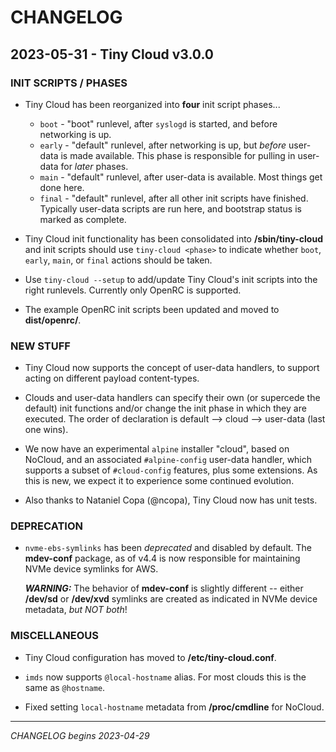 # CHANGELOG

## 2023-05-31 - Tiny Cloud v3.0.0

### INIT SCRIPTS / PHASES

* Tiny Cloud has been reorganized into **four** init script phases...
  * `boot` - "boot" runlevel, after `syslogd` is started, and before
    networking is up.
  * `early` - "default" runlevel, after networking is up, but *before*
    user-data is made available.  This phase is responsible for pulling in
    user-data for *later* phases.
  * `main` - "default" runlevel, after user-data is available.  Most things
    get done here.
  * `final` - "default" runlevel, after all other init scripts have finished.
    Typically user-data scripts are run here, and bootstrap status is marked
    as complete.

* Tiny Cloud init functionality has been consolidated into **/sbin/tiny-cloud**
  and init scripts should use `tiny-cloud <phase>` to indicate whether `boot`,
  `early`, `main`, or `final` actions should be taken.

* Use `tiny-cloud --setup` to add/update Tiny Cloud's init scripts into the
  right runlevels.  Currently only OpenRC is supported.

* The example OpenRC init scripts been updated and moved to **dist/openrc/**.

### NEW STUFF

* Tiny Cloud now supports the concept of user-data handlers, to support acting
  on different payload content-types.

* Clouds and user-data handlers can specify their own (or supercede the default)
  init functions and/or change the init phase in which they are executed. The
  order of declaration is default --> cloud --> user-data (last one wins).

* We now have an experimental `alpine` installer "cloud", based on NoCloud,
  and an associated `#alpine-config` user-data handler, which supports a subset
  of `#cloud-config` features, plus some extensions.  As this is new, we expect
  it to experience some continued evolution.

* Also thanks to Nataniel Copa (@ncopa), Tiny Cloud now has unit tests.

### DEPRECATION

* `nvme-ebs-symlinks` has been _deprecated_ and disabled by default.  The
  **mdev-conf** package, as of v4.4 is now responsible for maintaining NVMe
  device symlinks for AWS.

  ***WARNING:*** The behavior of **mdev-conf** is slightly different -- either
  **/dev/sd** or **/dev/xvd** symlinks are created as indicated in NVMe device
  metadata, *but NOT both*!

### MISCELLANEOUS

* Tiny Cloud configuration has moved to **/etc/tiny-cloud.conf**.

* `imds` now supports `@local-hostname` alias.  For most clouds this is the
  same as `@hostname`.

* Fixed setting `local-hostname` metadata from **/proc/cmdline** for NoCloud.

----
_CHANGELOG begins 2023-04-29_

